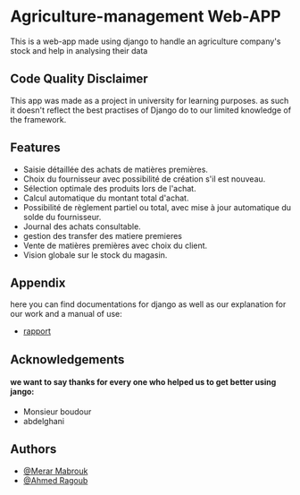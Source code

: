 # Agriculture-management Web-APP

 This is a web-app made using django to handle an agriculture company's stock and help in analysing their data

 


## Code Quality Disclaimer

  This app was made as a project in university for learning purposes.
as such it doesn't reflect the best practises of Django do to our limited knowledge of the framework. 
## Features

- Saisie détaillée des achats de matières premières.
- Choix du fournisseur avec possibilité de création s'il est nouveau.
- Sélection optimale des produits lors de l'achat.
- Calcul automatique du montant total d'achat.
- Possibilité de règlement partiel ou total, avec mise à jour  automatique du solde du fournisseur.
- Journal des achats consultable.
- gestion des transfer des matiere premieres
- Vente de matières premières avec choix du client.
- Vision globale sur le stock du magasin.

## Appendix



here you can find documentations for django as well as our explanation for our work and a manual of use:

- [rapport](https://www.mediafire.com/file/aadxpmja1v55mm6/E35-Merar-Abderrahmane--ragoub-ahmed--raport.pdf/file)
## Acknowledgements

#### we want to say thanks for every one who helped us to get better using jango:

 - Monsieur boudour 
 - abdelghani 
 
## Authors

- [@Merar Mabrouk](https://github.com/Merar-Mabrouk)
- [@Ahmed Ragoub](https://github.com/ahmedragoub01)
